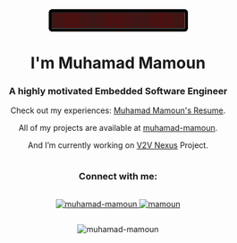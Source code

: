 <div align="center">
<img src="hello_github.gif" align="center" style="width: 100" />
</div>  

<h1 align="center">I'm Muhamad Mamoun</h1>
<h3 align="center">A highly motivated Embedded Software Engineer</h3>

<p align="center">Check out my experiences: <a href="https://drive.google.com/file/d/1_jkypMf1_0bfjbf4zTYoBcmB4LDInK8P/view?usp=sharing" target="_blank">Muhamad Mamoun's Resume</a>.</p>

<p align="center">All of my projects are available at <a href="https://github.com/muhamad-mamoun?tab=repositories" target="_blank">muhamad-mamoun</a>.</p>

<p align="center">And I’m currently working on <a href="https://github.com/muhamad-mamoun/V2V-project" target="_blank">V2V Nexus</a> Project.</p>

<div style="display: flex; flex-direction: column; align-items: center;">

  <h3 align="center">Connect with me:</h3>
  <p align="center">
    <a href="https://linkedin.com/in/muhamad-mamoun" target="blank">
      <img src="https://raw.githubusercontent.com/rahuldkjain/github-profile-readme-generator/master/src/images/icons/Social/linked-in-alt.svg" alt="muhamad-mamoun" height="30" width="40" />
    </a>
    <a href="https://www.hackerrank.com/mamoun" target="blank">
      <img src="https://raw.githubusercontent.com/rahuldkjain/github-profile-readme-generator/master/src/images/icons/Social/hackerrank.svg" alt="mamoun" height="30" width="40" />
    </a>
  </p>

</div>

<p align="center"> <img src="https://komarev.com/ghpvc/?username=muhamad-mamoun&label=Profile%20views&color=0b0b0d&style=flat" alt="muhamad-mamoun" /> </p>
